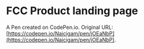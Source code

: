 # FCC Product landing page

A Pen created on CodePen.io. Original URL: [https://codepen.io/Naicigam/pen/jOEaNbP](https://codepen.io/Naicigam/pen/jOEaNbP).


